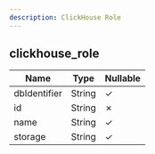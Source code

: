 ```yaml
---
description: ClickHouse Role
---
```

clickhouse_role
---------------

| **Name**     | **Type** | **Nullable** |
| ------------ | -------- | ------------ |
| dbIdentifier | String   | &check;      |
| id           | String   | &cross;      |
| name         | String   | &check;      |
| storage      | String   | &check;      |

